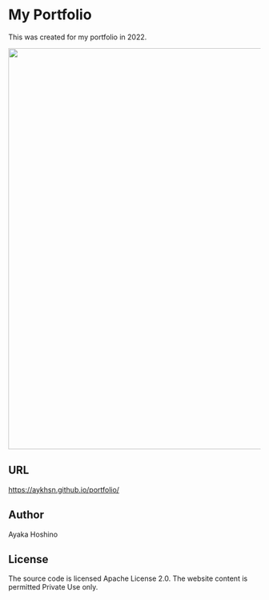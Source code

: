 # My Portfolio

This was created for my portfolio in 2022.
<div><img src="https://user-images.githubusercontent.com/53557389/166205998-e089d3a7-7148-49b0-aa97-0311e44806be.png" width="800"></div>

## URL
https://aykhsn.github.io/portfolio/
 
## Author
Ayaka Hoshino

## License
The source code is licensed Apache License 2.0. The website content is permitted Private Use only.

